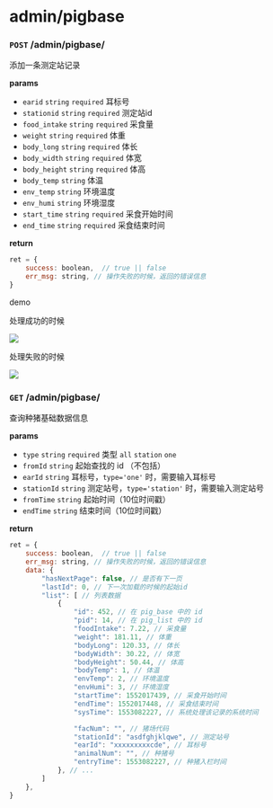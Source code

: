 # admin/pigbase

### `POST` /admin/pigbase/

添加一条测定站记录

__params__

- `earid` `string` `required` 耳标号
- `stationid` `string` `required` 测定站id
- `food_intake` `string` `required` 采食量
- `weight` `string` `required` 体重
- `body_long` `string` `required` 体长
- `body_width` `string` `required` 体宽
- `body_height` `string` `required` 体高
- `body_temp` `string` 体温
- `env_temp` `string` 环境温度
- `env_humi` `string` 环境湿度
- `start_time` `string` `required` 采食开始时间
- `end_time` `string` `required` 采食结束时间

__return__

```js
ret = {
    success: boolean,  // true || false
    err_msg: string, // 操作失败的时候，返回的错误信息
}
```

demo
<p>处理成功的时候<p>
<img src=http://qiniu1.lxfriday.xyz/WaterM/bfb1d2ff-c6d1-42d9-9205-e591220057f4_QQ20190319-093732.png>
<p>处理失败的时候</p>
<img src=http://qiniu1.lxfriday.xyz/WaterM/f7511041-4364-4f3e-8d97-c5908f7b7aaf_QQ20190319-093756.png>


### `GET` /admin/pigbase/

查询种猪基础数据信息

__params__

- `type` `string` `required` 类型 `all` `station` `one`
- `fromId` `string` 起始查找的 id （不包括）
- `earId` `string` 耳标号，`type='one'` 时，需要输入耳标号
- `stationId` `string` 测定站号，`type='station'` 时，需要输入测定站号
- `fromTime` `string` 起始时间（10位时间戳）
- `endTime` `string` 结束时间（10位时间戳）

__return__

```js
ret = {
    success: boolean,  // true || false
    err_msg: string, // 操作失败的时候，返回的错误信息
    data: {
        "hasNextPage": false, // 是否有下一页
        "lastId": 0, // 下一次加载的时候的起始id
        "list": [ // 列表数据
            {
                "id": 452, // 在 pig_base 中的 id
                "pid": 14, // 在 pig_list 中的 id
                "foodIntake": 7.22, // 采食量
                "weight": 181.11, // 体重
                "bodyLong": 120.33, // 体长
                "bodyWidth": 30.22, // 体宽
                "bodyHeight": 50.44, // 体高
                "bodyTemp": 1, // 体温
                "envTemp": 2, // 环境温度
                "envHumi": 3, // 环境湿度
                "startTime": 1552017439, // 采食开始时间
                "endTime": 1552017448, // 采食结束时间
                "sysTime": 1553082227, // 系统处理该记录的系统时间

                "facNum": "", // 猪场代码
                "stationId": "asdfghjklqwe", // 测定站号
                "earId": "xxxxxxxxxcde", // 耳标号
                "animalNum": "", // 种猪号
                "entryTime": 1553082227, // 种猪入栏时间
            }, // ...
        ]
    },
}
```

